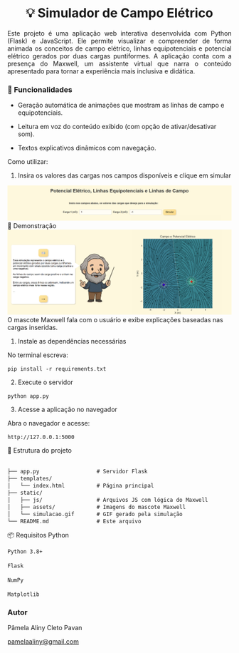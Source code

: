 <h1 align="center">💡 Simulador de Campo Elétrico</h1>

<p align="justify">
Este projeto é uma aplicação web interativa desenvolvida com Python (Flask) e JavaScript. Ele permite visualizar e compreender de forma animada os conceitos de campo elétrico, linhas equipotenciais e potencial elétrico gerados por duas cargas puntiformes. A aplicação conta com a presença do Maxwell, um assistente virtual que narra o conteúdo apresentado para tornar a experiência mais inclusiva e didática.
</p>



### 🧠 Funcionalidades

- Geração automática de animações que mostram as linhas de campo e equipotenciais.

- Leitura em voz do conteúdo exibido (com opção de ativar/desativar som).

- Textos explicativos dinâmicos com navegação.

Como utilizar:
1. Insira os valores das cargas nos campos disponíveis e clique em simular
<img src="src/static/assets/img2.png">
📸 Demonstração
<img src="src/static/assets/image.png">
O mascote Maxwell fala com o usuário e exibe explicações baseadas nas cargas inseridas.

1. Instale as dependências necessárias

No terminal escreva:
```
pip install -r requirements.txt
```

2.  Execute o servidor

```
python app.py
```

3. Acesse a aplicação no navegador

Abra o navegador e acesse:

```
http://127.0.0.1:5000
```

📁 Estrutura do projeto

```

├── app.py                  # Servidor Flask
├── templates/
│   └── index.html          # Página principal
├── static/
│   ├── js/                 # Arquivos JS com lógica do Maxwell
│   ├── assets/             # Imagens do mascote Maxwell
│   └── simulacao.gif       # GIF gerado pela simulação
└── README.md               # Este arquivo
```

📦 Requisitos Python

    Python 3.8+

    Flask

    NumPy

    Matplotlib


### Autor

<p>Pâmela Aliny Cleto Pavan</p>

pamelaaliny@gmail.com